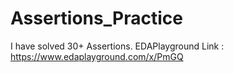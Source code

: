 # Assertions_Practice
I have solved 30+ Assertions. EDAPlayground Link : https://www.edaplayground.com/x/PmGQ 
